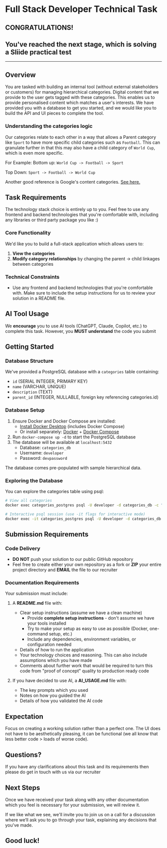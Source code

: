 #  Full Stack Developer Technical Task

## CONGRATULATIONS! 
## You've reached the next stage, which is solving a Sliide practical test
________________________________________________________________________
## Overview

You are tasked with building an internal tool (without external stakeholders or customers) for managing hierarchical categories. Digital content that we provide to the user gets tagged with these categories. This enables us to provide personalised content which matches a user's interests.
We have provided you with a database to get you started, and we would like you to build the API and UI pieces to complete the tool.

### Understanding the categories logic

Our categories relate to each other in a way that allows a Parent category like `Sport` to have more specific child categories such as `Football`. This can granulate further in that this may also have a child category of `World Cup`, which is even more specific.

For Example:
Bottom up:
`World Cup -> Football -> Sport`

Top Down:
`Sport -> Football -> World Cup`

Another good reference is Google's content categories. [See here.](https://cloud.google.com/natural-language/docs/categories#categories_version_2)

## Task Requirements

The technology stack choice is entirely up to you. Feel free to use any frontend and backend technologies that you're comfortable with, including any libraries or third party package you like :)

### Core Functionality
We'd like you to build a full-stack application which allows users to:
1. **View the categories**
2. **Modify category relationships** by changing the parent -> child linkages between categories

### Technical Constraints
- Use any frontend and backend technologies that you're comfortable with. Make sure to include the setup instructions for us to review your solution in a README file.

## AI Tool Usage

We **encourage** you to use AI tools (ChatGPT, Claude, Copilot, etc.) to complete this task. However, you **MUST understand** the code you submit

## Getting Started

### Database Structure
We've provided a PostgreSQL database with a `categories` table containing:
- `id` (SERIAL INTEGER, PRIMARY KEY)
- `name` (VARCHAR, UNIQUE)
- `description` (TEXT)
- `parent_id` (INTEGER, NULLABLE, foreign key referencing categories.id)

### Database Setup
1. Ensure Docker and Docker Compose are installed:
    - [Install Docker Desktop](https://docs.docker.com/get-docker/) (includes Docker Compose)
    - Or install separately: [Docker](https://docs.docker.com/engine/install/) + [Docker Compose](https://docs.docker.com/compose/install/)
2. Run `docker-compose up -d` to start the PostgreSQL database
3. The database will be available at `localhost:5432`
    - Database: `categories_db`
    - Username: `developer`
    - Password: `devpassword`

The database comes pre-populated with sample hierarchical data.

### Exploring the Database
You can explore the categories table using psql:

```bash
# View all categories
docker exec categories_postgres psql -U developer -d categories_db -c "SELECT * FROM categories ORDER BY id;"

# Interactive psql session (use -it flags for interactive mode)
docker exec -it categories_postgres psql -U developer -d categories_db
```

## Submission Requirements

### Code Delivery
- **DO NOT** push your solution to our public GitHub repository
- Feel free to create either your own repository as a fork or **ZIP** your entire project directory and **EMAIL** the file to our recruiter

### Documentation Requirements
Your submission must include:

1. A **README.md** file with:
    - Clear setup instructions (assume we have a clean machine)
        - Provide **complete setup instructions** - don't assume we have your tools installed
        - Try to make your setup as easy to use as possible (Docker, one-command setup, etc.)
        - Include any dependencies, environment variables, or configuration needed
    - Details of how to run the application
    - Your technology choices and reasoning. This can also include assumptions which you have made
    - Comments about further work that would be required to turn this code from "proof of concept" quality to production ready code 

2. If you have decided to use AI, a **AI_USAGE.md** file with:
    - The key prompts which you used
    - Notes on how you guided the AI
    - Details of how you validated the AI code

## Expectation

Focus on creating a working solution rather than a perfect one. The UI does not have to be aesthetically pleasing, it can be functional (we all know that less better code > loads of worse code). 

## Questions?

If you have any clarifications about this task and its requirements then please do get in touch with us via our recruiter

## Next Steps
Once we have received your task along with any other documentation which you feel is necessary for your submission, we will review it. 

If we like what we see, we'll invite you to join us on a call for a discussion where we’ll ask you to go through your task, explaining any decisions that you've made.

## Good luck!